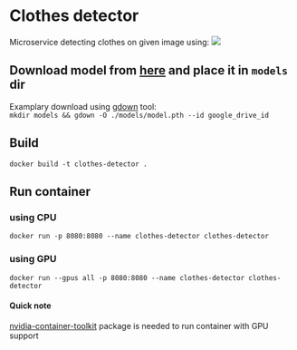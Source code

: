 # Clothes detector
Microservice detecting clothes on given image using:
![](https://dl.fbaipublicfiles.com/detectron2/Detectron2-Logo-Horz.png)

## Download model from [here](https://drive.google.com/drive/folders/14SHB5GhqrWO1hA-gs1hC2FL_cX3LLRAz?usp=sharing) and place it in `models` dir
Examplary download using [gdown](https://pypi.org/project/gdown/) tool:  
`mkdir models && gdown -O ./models/model.pth --id google_drive_id`

## Build  
`docker build -t clothes-detector .`

## Run container

### using CPU
`docker run -p 8080:8080 --name clothes-detector clothes-detector`

### using GPU
`docker run --gpus all -p 8080:8080 --name clothes-detector clothes-detector`
#### Quick note
[nvidia-container-toolkit](https://docs.nvidia.com/datacenter/cloud-native/container-toolkit/install-guide.html) package is needed to run container with GPU support
